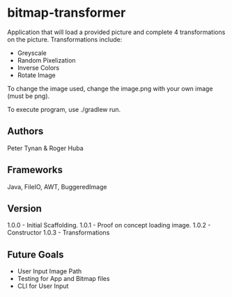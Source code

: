 # bitmap-transformer
Application that will load a provided picture and complete 4 transformations on the picture.
Transformations include:
- Greyscale
- Random Pixelization
- Inverse Colors
- Rotate Image

To change the image used, change the image.png with your own image (must be png).

To execute program, use ./gradlew run.

## Authors
Peter Tynan & Roger Huba

## Frameworks
Java, FileIO, AWT, BuggeredImage

## Version
1.0.0 - Initial Scaffolding.
1.0.1 - Proof on concept loading image.
1.0.2 - Constructor
1.0.3 - Transformations

## Future Goals
- User Input Image Path
- Testing for App and Bitmap files
- CLI for User Input
